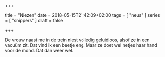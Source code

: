 +++

title = "Niezen"
date = 2018-05-15T21:42:09+02:00 
tags = [ "neus" ] 
series = [ "snippers" ]
draft = false

+++

De vrouw naast me in de trein niest volledig geluidloos, alsof ze in een vacuüm zit. Dat vind ik een beetje eng. Maar ze doet wel netjes haar hand voor de mond. Dat dan weer wel.